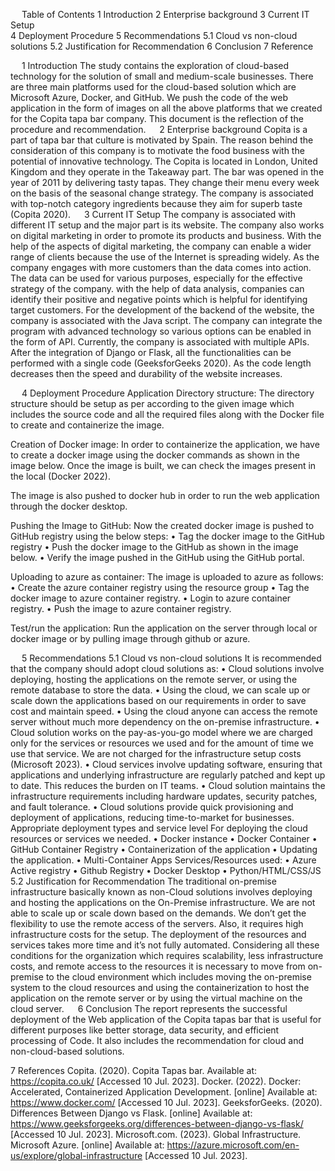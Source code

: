 
 
Table of Contents
1	Introduction
2	Enterprise background
3	Current IT Setup	
4	Deployment Procedure
5	Recommendations
5.1	Cloud vs non-cloud solutions
5.2	Justification for Recommendation
6	Conclusion
7	Reference


 
1	Introduction
The study contains the exploration of cloud-based technology for the solution of small and medium-scale businesses. There are three main platforms used for the cloud-based solution which are Microsoft Azure, Docker, and GitHub. We push the code of the web application in the form of images on all the above platforms that we created for the Copita tapa bar company. This document is the reflection of the procedure and recommendation.
 
2	Enterprise background
Copita is a part of tapa bar that culture is motivated by Spain. The reason behind the consideration of this company is to motivate the food business with the potential of innovative technology. The Copita is located in London, United Kingdom and they operate in the Takeaway part.  The bar was opened in the year of 2011 by delivering tasty tapas. They change their menu every week on the basis of the seasonal change strategy. The company is associated with top-notch category ingredients because they aim for superb taste (Copita 2020).
 
3	Current IT Setup
The company is associated with different IT setup and the major part is its website. The company also works on digital marketing in order to promote its products and business. With the help of the aspects of digital marketing, the company can enable a wider range of clients because the use of the Internet is spreading widely. As the company engages with more customers than the data comes into action. The data can be used for various purposes, especially for the effective strategy of the company. with the help of data analysis, companies can identify their positive and negative points which is helpful for identifying target customers. For the development of the backend of the website, the company is associated with the Java script. The company can integrate the program with advanced technology so various options can be enabled in the form of API. Currently, the company is associated with multiple APIs. After the integration of Django or Flask, all the functionalities can be performed with a single code (GeeksforGeeks 2020). As the code length decreases then the speed and durability of the website increases.

 
4	Deployment Procedure
Application Directory structure:
The directory structure should be setup as per according to the given image which includes the source code and all the required files along with the Docker file to create and containerize the image.
 
Creation of Docker image:
In order to containerize the application, we have to create a docker image using the docker commands as shown in the image below.
Once the image is built, we can check the images present in the local (Docker 2022). 
 
The image is also pushed to docker hub in order to run the web application through the docker desktop.
 
Pushing the Image to GitHub:
Now the created docker image is pushed to GitHub registry using the below steps:
•	Tag the docker image to the GitHub registry
•	Push the docker image to the GitHub as shown in the image below.
•	Verify the image pushed in the GitHub using the GitHub portal.
 
 
Uploading to azure as container:
The image is uploaded to azure as follows:
•	Create the azure container registry using the resource group
•	Tag the docker image to azure container registry.
•	Login to azure container registry.
•	Push the image to azure container registry.
 
 
Test/run the application:
Run the application on the server through local or docker image or by pulling image through github or azure.
 
 
 

 
5	Recommendations
5.1	Cloud vs non-cloud solutions
It is recommended that the company should adopt cloud solutions as:
•	Cloud solutions involve deploying, hosting the applications on the remote server, or using the remote database to store the data.
•	Using the cloud, we can scale up or scale down the applications based on our requirements in order to save cost and maintain speed.
•	Using the cloud anyone can access the remote server without much more dependency on the on-premise infrastructure.
•	Cloud solution works on the pay-as-you-go model where we are charged only for the services or resources we used and for the amount of time we use that service. We are not charged for the infrastructure setup costs (Microsoft 2023).
•	Cloud services involve updating software, ensuring that applications and underlying infrastructure are regularly patched and kept up to date. This reduces the burden on IT teams.
•	Cloud solution maintains the infrastructure requirements including hardware updates, security patches, and fault tolerance.
•	Cloud solutions provide quick provisioning and deployment of applications, reducing time-to-market for businesses.
Appropriate deployment types and service level
For deploying the cloud resources or services we needed.
•	Docker instance
•	Docker Container
•	GitHub Container Registry
•	Containerization of the application
•	Updating the application.
•	Multi-Container Apps
Services/Resources used:
•	Azure Active registry
•	Github Registry
•	Docker Desktop
•	Python/HTML/CSS/JS
5.2	Justification for Recommendation
The traditional on-premise infrastructure basically known as non-Cloud solutions involves deploying and hosting the applications on the On-Premise infrastructure. We are not able to scale up or scale down based on the demands. We don’t get the flexibility to use the remote access of the servers. Also, it requires high infrastructure costs for the setup. The deployment of the resources and services takes more time and it’s not fully automated.
Considering all these conditions for the organization which requires scalability, less infrastructure costs, and remote access to the resources it is necessary to move from on-premise to the cloud environment which includes moving the on-premise system to the cloud resources and using the containerization to host the application on the remote server or by using the virtual machine on the cloud server.
 
6	Conclusion
The report represents the successful deployment of the Web application of the Copita tapas bar that is useful for different purposes like better storage, data security, and efficient processing of Code. It also includes the recommendation for cloud and non-cloud-based solutions.


7	References
Copita. (2020). Copita Tapas bar. Available at: https://copita.co.uk/ [Accessed 10 Jul. 2023].
Docker. (2022). Docker: Accelerated, Containerized Application Development. [online] Available at: https://www.docker.com/ [Accessed 10 Jul. 2023].
GeeksforGeeks. (2020). Differences Between Django vs Flask. [online] Available at: https://www.geeksforgeeks.org/differences-between-django-vs-flask/ [Accessed 10 Jul. 2023].
Microsoft.com. (2023). Global Infrastructure. Microsoft Azure. [online] Available at: https://azure.microsoft.com/en-us/explore/global-infrastructure [Accessed 10 Jul. 2023].
